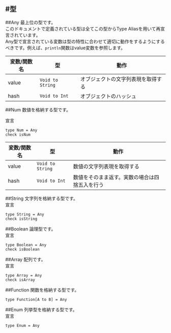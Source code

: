 #型
---


##Any
最上位の型です。  
このドキュメントで定義されている型は全てこの型からType Aliasを用いて再宣言されています。  
Any型で宣言されている変数は型の特性に合わせて適切に動作をするようにするべきです。例えば、`println`関数はvalue変数を参照します。

| 変数/関数名 | 型 | 動作 |
|---|---|---|
|value| `Void to String` | オブジェクトの文字列表現を取得する
|hash|`Void to Int` | オブジェクトのハッシュ

##Num
数値を格納する型です。  

宣言
```
type Num = Any
check isNum
```

| 変数/関数名 | 型 | 動作 |
|---|---|---|
|value| `Void to String` | 数値の文字列表現を取得する
|hash | `Void to Int` | 数値をそのまま返す。実数の場合は四捨五入を行う

##String
文字列を格納する型です。  
宣言
```
type String = Any
check isString
```

##Boolean
論理型です。  
宣言
```
type Boolean = Any
check isBoolean
```

##Array
配列です。  
宣言
```
type Array = Any
check isArray
```

##Function
関数を格納する型です。

```
type Function[A to B] = Any

```

##Enum
列挙型を格納する型です。  
宣言
```
type Enum = Any
```